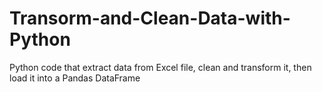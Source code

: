 # Transorm-and-Clean-Data-with-Python
Python code that extract data from Excel file, clean and transform it, then load it into a Pandas DataFrame
